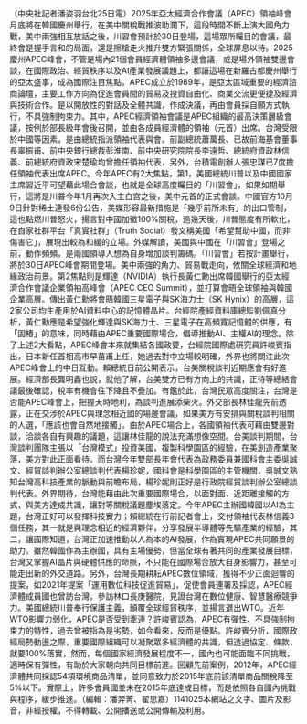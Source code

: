 （中央社記者潘姿羽台北25日電）2025年亞太經濟合作會議（APEC）領袖峰會月底將在韓國慶州舉行，在美中關稅戰推波助瀾下，這段時間不斷上演大國角力戰，美中兩強相互放話之後，川習會預計於30日登場，這場眾所矚目的會議，最終會是握手言和的局面，還是擦槍走火推升雙方緊張關係，全球屏息以待。2025慶州APEC峰會，不管是場內21個會員經濟體領袖多邊會議，或是場外領袖雙邊會談，在國際政治、經貿秩序以及AI產業發展議題上，都讓這場在新羅古都慶州舉行的亞太盛事，成為國際注目焦點。APEC成立於1989年，是亞太區域重要的經濟諮商論壇，主要工作方向為促進會員間的貿易及投資自由化、商業交流更便捷及經濟與技術合作。是以開放性的對話及全體共識，作成決議，再由會員採自願方式執行，不具強制拘束力。其中，APEC經濟領袖會議是APEC組織的最高決策層級會議，按例於部長級年會後召開，並由各成員經濟體的領袖（元首）出席。台灣受限於中國等因素，是由總統指派領袖代表與會。前副總統蕭萬長、已故前海基會董事長辜振甫、前中央銀行總裁彭淮南、前中央研究院院長李遠哲、總統府資政林信義、前總統府資政宋楚瑜均曾擔任領袖代表，另外，台積電創辦人張忠謀已7度擔任領袖代表出席APEC。今年APEC有2大焦點，第1，美國總統川普以及中國國家主席習近平可望藉此場合會談，也就是全球高度矚目的「川習會」，如果如期舉行，這將是川普今年1月再次入主白宮之後，美中元首的正式會談。中國官方10月9日針對稀土連發6份公告，美媒形容最新措施是「幾乎前所未有」的出口管制，這也點燃川普怒火，揚言對中國加徵100%關稅，過幾天後，川普態度有所軟化，在自家社群平台「真實社群」（Truth Social）發文稱美國「希望幫助中國，而非傷害它」，展現出較為和緩的立場。外媒解讀，美國與中國在「川習會」登場之前，動作頻頻，是兩國領導人想為自身增加談判籌碼。「川習會」若按計畫舉行，將於30日APEC峰會期間登場。美中兩強的角力、貿易戰走向，攸關全球經濟和地緣政治前景。第2焦點則是輝達（NVIDIA）執行長黃仁勳出席韓國舉行的亞太經濟合作會議企業領袖高峰會（APEC CEO Summit），並打算會晤全球領袖與韓國企業高層。傳出黃仁勳將會晤韓國三星電子與SK海力士（SK Hynix）的高層，這2家公司均生產用於AI資料中心的記憶體晶片。台經院產經資料庫總監劉佩真分析，黃仁勳應是希望強化輝達與SK海力士、三星電子在高頻寬記憶體的供應，有「固樁」的意味，同時藉由APEC重要國際場合，倡導推動AI、主權AI的理念。除了上述2大看點，APEC峰會本來就集結各國政要，台經院國際處研究員許峻賓指出，日本新任首相高市早苗甫上任，她過去對中立場較明確，外界也將關注此次APEC峰會上的中日互動。賴總統日前公開表示，台美關稅談判近期應會有好進展。經濟部長龔明鑫也說，就他了解，台美雙方已有方向上的共識，正待等總結會議最後確認，稅率有機會往下降且不疊加。有鑑於此，台灣民眾高度關注，台灣是否能APEC峰會上，把握天時地利，為談判進展添柴火。外交部長林佳龍先前透露，正在交涉於APEC與理念相近國的場邊會議，如果美方有安排與關稅談判相關的人選，「應該也會自然地接觸」。由於APEC場合上，各國領袖代表可藉由雙邊對談，洽談各自有興趣的議題，這讓林佳龍的說法充滿想像空間。台美談判期間，台灣談判團隊主張以「台灣模式」投資美國，複製科學園區的經驗，在美創造產業聚落，美方對此正面看待。而台灣今年雙部長年會代表為政務委員兼國科會主委吳誠文、經貿談判辦公室總談判代表楊珍妮，國科會是科學園區的主管機關，吳誠文熟知台灣高科技產業的脈動與前瞻布局，楊珍妮則正好是行政院經貿談判辦公室總談判代表。外界期待，台灣能藉由此次重要國際場合，以面對面、近距離接觸的方式，與美方達成共識，讓對等關稅議題塵埃落定。今年APEC主辦國韓國以AI為主題，台灣正好可以發揮科技實力；賴總統在行前記者會上，交付領袖代表林信義3個任務，其一就是與理念相近的經濟夥伴，分享發展半導體等先驅產業的經驗，其二，讓國際知道，台灣正加速推動以人為本的AI發展，作為實現APEC共同願景的助力。雖然韓國作為主辦國，具有主場優勢，但當全球有著共同的產業發展目標，台灣又掌握AI晶片與硬體供應的命脈，不只能在國際場合放大自身影響力，甚至可能走出新的外交道路。另外，台灣長期耕耘APEC數位領域，獲得不少正面迴響的提案，如2021年提案「運用數位科技促進貿易」，促使會員連署及採認，APEC經濟體成員國也曾訪台灣，參訪林口長庚醫院，見證台灣在數位健康、智慧醫療競爭力。美國總統川普奉行保護主義，顛覆全球經貿秩序，並揚言退出WTO。近年WTO影響力弱化，APEC是否受到牽連？許峻賓認為，APEC有彈性、不具強制拘束力的特性，過去曾被指為是劣勢，如今看來，反而是優點。許峻賓分析，國際政經局勢動盪之際，重要國際組織可以凝聚眾多經濟體的共識，但透過協定、條款，就要100%落實，然而，每個國家經濟發展程度不一，國內也可能面臨不同挑戰，適時保有彈性，有助於大家朝向共同目標前進。回顧先前案例，2012年，APEC經濟體共同採認54項環境商品清單，並同意致力於2015年底前該清單商品關稅降至5%以下。實際上，許多會員國並未在2015年底達成目標，而是依照各自國內挑戰與程序，緩步推進。（編輯：潘羿菁、翟思嘉）1141025本網站之文字、圖片及影音，非經授權，不得轉載、公開播送或公開傳輸及利用。